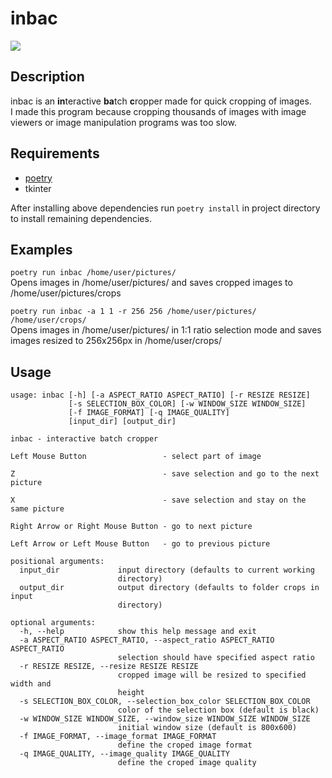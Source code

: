 # inbac

![](https://raw.githubusercontent.com/weclaw1/inbac/master/resources/demo.gif)

## Description

inbac is an **in**teractive **ba**tch **c**ropper made for quick cropping of images.  
I made this program because cropping thousands of images with image viewers or image manipulation programs was too slow.

## Requirements
- [poetry](https://github.com/sdispater/poetry)
- tkinter

After installing above dependencies run `poetry install` in project directory to install remaining dependencies.

## Examples

`poetry run inbac /home/user/pictures/`  
Opens images in /home/user/pictures/ and saves cropped images to /home/user/pictures/crops

`poetry run inbac -a 1 1 -r 256 256 /home/user/pictures/ /home/user/crops/`  
Opens images in /home/user/pictures/ in 1:1 ratio selection mode and saves images resized to 256x256px in /home/user/crops/ 

## Usage

```
usage: inbac [-h] [-a ASPECT_RATIO ASPECT_RATIO] [-r RESIZE RESIZE]
             [-s SELECTION_BOX_COLOR] [-w WINDOW_SIZE WINDOW_SIZE]
             [-f IMAGE_FORMAT] [-q IMAGE_QUALITY]
             [input_dir] [output_dir]

inbac - interactive batch cropper

Left Mouse Button                 - select part of image

Z                                 - save selection and go to the next picture

X                                 - save selection and stay on the same picture

Right Arrow or Right Mouse Button - go to next picture

Left Arrow or Left Mouse Button   - go to previous picture

positional arguments:
  input_dir             input directory (defaults to current working
                        directory)
  output_dir            output directory (defaults to folder crops in input
                        directory)

optional arguments:
  -h, --help            show this help message and exit
  -a ASPECT_RATIO ASPECT_RATIO, --aspect_ratio ASPECT_RATIO ASPECT_RATIO
                        selection should have specified aspect ratio
  -r RESIZE RESIZE, --resize RESIZE RESIZE
                        cropped image will be resized to specified width and
                        height
  -s SELECTION_BOX_COLOR, --selection_box_color SELECTION_BOX_COLOR
                        color of the selection box (default is black)
  -w WINDOW_SIZE WINDOW_SIZE, --window_size WINDOW_SIZE WINDOW_SIZE
                        initial window size (default is 800x600)
  -f IMAGE_FORMAT, --image_format IMAGE_FORMAT
                        define the croped image format
  -q IMAGE_QUALITY, --image_quality IMAGE_QUALITY
                        define the croped image quality
 ```
